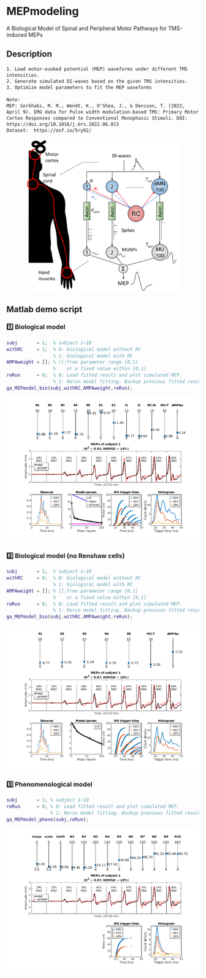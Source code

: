 # MEPmodeling
A Biological Model of Spinal and Peripheral Motor Pathways for TMS-induced MEPs

## Description
```
1. Load motor-evoked potential (MEP) waveforms under different TMS intensities.
2. Generate simulated DI-waves based on the given TMS intensities.
3. Optimize model parameters to fit the MEP waveforms

Note:
MEP: Sorkhabi, M. M., Wendt, K., O'Shea, J., & Denison, T. (2022, April 9). EMG data for Pulse width modulation-based TMS: Primary Motor Cortex Responses compared to Conventional Monophasic Stimuli. DOI: https://doi.org/10.1016/j.brs.2022.06.013
Dataset:  https://osf.io/5ry92/
```

<p align="center">
  <a href="model_description.pdf">
    <img src="model_description.png" alt="Click to view PDF" width="400">
  </a>
</p>


## Matlab demo script
### 1️⃣ Biological model
```matlab
subj       = 1;  % subject 1~10
withRC     = 1;  % 0: biological model without RC 
                 % 1: biological model with RC
AMPAweight = []; % []:free parameter range [0,1]
                 %    or a fixed value within [0,1]               
reRun      = 0;  % 0: Load fitted result and plot simulated MEP.  
                 % 1: Rerun model fitting. Backup previous fitted result
ga_MEPmodel_bio(subj,withRC,AMPAweight,reRun);
```
<p align="center">
  <a href="scripts/figures/demo_s1_bio_panel.png">
    <img src="scripts/figures/demo_s1_bio_panel.png" alt="Click to view PDF" width="800">
  </a>
</p>

### 2️⃣ Biological model (no Renshaw cells)
```matlab
subj       = 1;  % subject 1~10
withRC     = 0;  % 0: biological model without RC 
                 % 1: biological model with RC
AMPAweight = []; % []:free parameter range [0,1]
                 %    or a fixed value within [0,1]               
reRun      = 0;  % 0: Load fitted result and plot simulated MEP.  
                 % 1: Rerun model fitting. Backup previous fitted result
ga_MEPmodel_bio(subj,withRC,AMPAweight,reRun);
```
<p align="center">
  <a href="scripts/figures/demo_s1_noRC_panel.png">
    <img src="scripts/figures/demo_s1_noRC_panel.png" alt="Click to view PDF" width="800">
  </a>
</p>

### 3️⃣ Phenomenological model
```matlab
subj       = 1; % subject 1~10
reRun      = 0; % 0: Load fitted result and plot simulated MEP.  
                % 1: Rerun model fitting. Backup previous fitted result
ga_MEPmodel_pheno(subj,reRun);
```
<p align="center">
  <a href="scripts/figures/demo_s1_pheno_panel.png">
    <img src="scripts/figures/demo_s1_pheno_panel.png" alt="Click to view PDF" width="800">
  </a>
</p>
